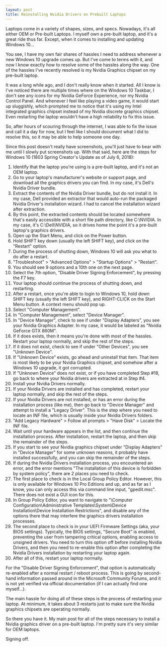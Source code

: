 ```yaml
---
layout: post
title: Reinstalling Nvidia Drivers on Prebuilt Laptops
---
```


Laptops come in a variety of shapes, sizes, and specs. Nowadays, it's all either OEM or Pre-built Laptops. I myself own a pre-built laptop, and it's a great ride thus far. Except, when it comes to installing and updating Windows 10...

You see, I have my own fair shares of hassles I need to address whenever a new Windows 10 upgrade comes up. But I've come to terms with it, and now I know exactly how to resolve some of the hassles along the way. One of the hassles I've recently resolved is my Nvidia Graphics chipset on my pre-built laptop.

It was a long while ago, and I don't really know when it started. All I know is I've noticed there are multiple times where on the Windows 10 Taskbar, I don't see any icons for my Nvidia GeForce Experience, nor my Nvidia Control Panel. And whenever I feel like playing a video game, it would start up sluggishly, which prompted me to notice that it's using my Intel integrated graphics chipset instead of my Nvidia discrete graphics chipset. Even restarting the laptop wouldn't have a high reliability to fix this issue.

So, after hours of scouring through the internet, I was able to fix the issue and call it a day for now, but I feel like I should document what I did to resolve this, so it may be able to help someone one day.

Since this post doesn't really have screenshots, you'll just have to bear with me until I slowly put screenshots up. With that said, here are the steps for Windows 10 (1803 Spring Creator's Update as of July 6, 2018):

1. Identify that the laptop you're using is a pre-built laptop, and it's not an OEM laptop.
2. Go to your laptop's manufacturer's website or support page, and download all the graphics drivers you can find. In my case, it's Dell's Nvidia Driver bundle.
3. Extract the contents of the Nvidia Driver bundle, but do not install it. In my case, Dell provided an extractor that would auto-run the packaged Nvidia Driver's installation wizard. I had to cancel the installation wizard after extraction.
4. By this point, the extracted contents should be located somewhere that's easily accessible with a short file path directory, like C:\NVIDIA. In my case, it's C:\Dell\NVIDIA, so it drives home the point it's a pre-built laptop's graphics drivers.
5. Open up the Start Menu, and click on the Power button.
6. Hold SHIFT key down (usually the left SHIFT key), and click on the "Restart" option.
7. During the process of shutting down, Windows 10 will ask you what to do after a restart. 
8. "Troubleshoot" > "Advanced Options" > "Startup Options" > "Restart".
9. You should see 9 options and a 10th one on the next page.
10. Select the 7th option, "Disable Driver Signing Enforcement", by pressing the F7 key. 
11. Your laptop should continue the process of shutting down, and restarting. 
12. After a restart, once you're able to login to Windows 10, hold down SHIFT key (usually the left SHIFT key), and RIGHT-CLICK on the Start Menu button. A context menu should pop up.
13. Select "Computer Management".
14. In "Computer Management", select "Device Manager".
15. In "Device Manager", check to see if under "Display Adapters", you see your Nvidia Graphics Adapter. In my case, it would be labeled as "Nvidia GeForce GTX 860M".
16. If it does exists, then it means you're done with most of the hassles. Restart your laptop normally, and skip the rest of the steps.
17. If it does not exist, check to see if under "Other Devices", you see "Unknown Device".
18. If "Unknown Device" exists, go ahead and uninstall that item. That item is most likely to be your Nvidia Graphics chipset, and somehow after a Windows 10 upgrade, it got corrupted.
19. If "Unknown Device" does not exist, or if you have completed Step #18, go back to where your Nvidia drivers are extracted at in Step #4.
20. Install your Nvidia Drivers normally.
21. If your Nvidia Drivers are installed and has completed, restart your laptop normally, and skip the rest of the steps.
22. If your Nvidia Drivers are not installed, or has an error during the installation process (like me), then go back to "Device Manager" and attempt to install a "Legacy Driver". This is the step where you need to locate an INF file, which is usually inside your Nvidia Drivers folders.
23. "Add Legacy Hardware" > Follow all prompts > "Have Disk" > Locate the INF file.
24. Wait until your hardware appears in the list, and then continue the installation process. After installation, restart the laptop, and then skip the remainder of the steps.
25. If you start to see your Nvidia graphics chipset under "Display Adapters" in "Device Manager" for some unknown reasons, it probably have installed successfully, and you can skip the remainder of the steps.
26. If during the Nvidia Drivers installation process, you encountered an error, and the error mentions "The installation of this device is forbidden by system policy", there are 2 places you need to check.
27. The first place to check is in the Local Group Policy Editor. However, this is only available for Windows 10 Pro Editions and up, and as far as I know, you can only access this via command line input, "gpedit.msc". There does not exist a GUI icon for this.
28. In Group Policy Editor, you want to navigate to "\Computer Configuration\Administrative Templates\System\Device Installation\Device Installation Restrictions", and disable any of the options there that may interfere the graphics drivers installation processes.
29. The second place to check is in your UEFI Firmware Settings (aka, your BIOS settings). Typically, the BIOS settings, "Secure Boot" is enabled, preventing the user from tampering critical options, enabling access to unsigned drivers. You need to turn this option off before installing Nvidia Drivers, and then you need to re-enable this option after completing the Nvidia Drivers installation by restarting your laptop again.
30. After all of this, restart your laptop normally.

For the "Disable Driver Signing Enforcement", that option is automatically re-enabled after a normal restart / reboot process. This is going by second-hand information passed around in the Microsoft Community Forums, and it is not yet verified via official documentation (if I can actually find one myself...).

The main hassle for doing all of these steps is the process of restarting your laptop. At minimum, it takes about 3 restarts just to make sure the Nvidia graphics chipsets are operating normally.

So there you have it. My main post for all of the steps necessary to install a Nvidia graphics driver on a pre-built laptop. I'm pretty sure it's very similar for OEM laptops.

Signing off.



